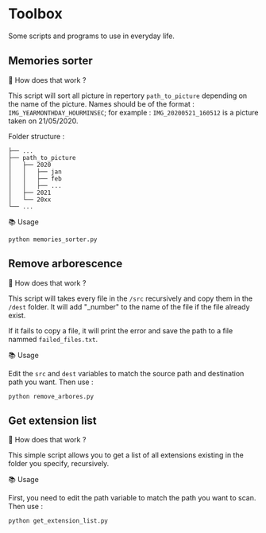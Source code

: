# Toolbox

Some scripts and programs to use in everyday life.

## Memories sorter

🔩 How does that work ?

This script will sort all picture in repertory `path_to_picture` depending on the name of the picture. Names should be of the format : `IMG_YEARMONTHDAY_HOURMINSEC`; for example : `IMG_20200521_160512` is a picture taken on 21/05/2020. 

Folder structure :

    ├── ...
    ├── path_to_picture                    
    │   ├── 2020
    │   │   ├── jan
    │   │   ├── feb
    │   │   ├── ...
    │   ├── 2021  
    │   └── 20xx                
    └── ...

📚 Usage

    python memories_sorter.py

## Remove arborescence

🔩 How does that work ?

This script will takes every file in the `/src` recursively and copy them in the `/dest` folder. It will add "_number" to the name of the file if the file already exist.

If it fails to copy a file, it will print the error and save the path to a file nammed `failed_files.txt`.

📚 Usage

Edit the `src` and `dest` variables to match the source path and destination path you want. Then use :

    python remove_arbores.py

## Get extension list

🔩 How does that work ?

This simple script allows you to get a list of all extensions existing in the folder you specify, recursively.

📚 Usage

First, you need to edit the path variable to match the path you want to scan. Then use :

    python get_extension_list.py